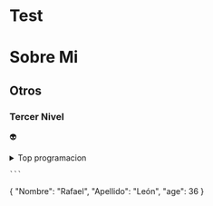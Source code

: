 # Test

# Sobre Mi
## Otros
### Tercer Nivel

👽
<details>
<summary>Top programacion</summary>

| Rank | THING-TO-RANK |
|-----:|---------------|
|     1|      SQL      |
|     2|       C#      |
|     3|       JAVA    |


</details>


 	```
{
  "Nombre": "Rafael",
  "Apellido": "León",
  "age": 36
}
``` 
